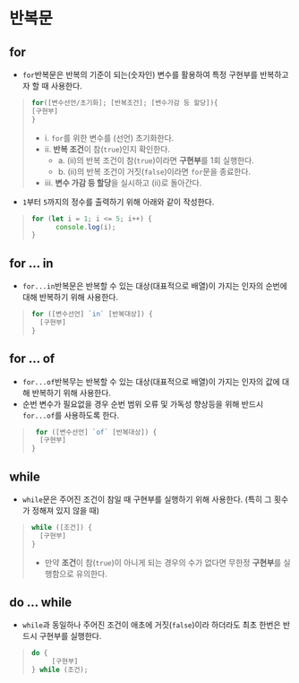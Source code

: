 # 반복문
## for
- `for`반복문은 반복의 기준이 되는(숫자인) 변수를 활용하여 특정 구현부를 반복하고자 할 때 사용한다.
>```javascript
> for([변수선언/초기화]; [반복조건]; [변수가감 등 할당]){
> [구현부]
> }
>```
> - i. `for`를 위한 변수를 (선언) 초기화한다.
> - ii. **반복 조건**이 참(`true`)인지 확인한다.
>   - a. (ii)의 반복 조건이 참(`true`)이라면 **구현부**를 1회 실행한다.
>   - b. (ii)의 반복 조건이 거짓(`false`)이라면 `for`문을 종료한다.
> - iii. **변수 가감 등 할당**을 실시하고 (ii)로 돌아간다.
- `1`부터 `5`까지의 정수를 출력하기 위해 아래와 같이 작성한다.
> ```javascript
> for (let i = 1; i <= 5; i++) {
>       console.log(i);
> }
> ```
## for ... in
- `for...in`반복문은 반복할 수 있는 대상(대표적으로 배열)이 가지는 인자의 순번에 대해 반복하기 위해 사용한다.
>```javascript
> for ([변수선언] `in` [반복대상]) {
>   [구현부]
> }
>```
## for ... of
- `for...of`반복무는 반복할 수 있는 대상(대표적으로 배열)이 가지는 인자의 값에 대해 반복하기 위해 사용한다.
- 순번 변수가 필요없을 경우 순번 범위 오류 및 가독성 향상등을 위해 반드시 `for...of`를 사용하도록 한다.
>```javascript
>  for ([변수선언] `of` [반복대상]) {
>   [구현부]
> }
>```
## while
- `while`문은 주어진 조건이 참일 때 구현부를 실행하기 위해 사용한다. (특히 그 횟수가 정해져 있지 않을 때)
>```javascript
> while ([조건]) {
>   [구현부]
> }
> ```
>- 만약 **조건**이 참(`true`)이 아니게 되는 경우의 수가 없다면 무한정 **구현부**를 실행함으로 유의한다.
## do ... while
- `while`과 동일하나 주어진 조건이 애초에 거짓(`false`)이라 하더라도 최초 한번은 반드시 구현부를 실행한다.
>```javascript
> do {
>      [구현부]
> } while (조건);
